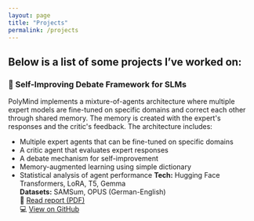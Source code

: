 ```yaml
---
layout: page
title: "Projects"
permalink: /projects
---
```

Below is a list of some projects I’ve worked on:
---

### 🤖 Self-Improving Debate Framework for SLMs
PolyMind implements a mixture-of-agents architecture where multiple expert models are fine-tuned on specific domains and correct each other through shared memory. The memory is created with the expert's responses and the critic's feedback. The architecture includes:
- Multiple expert agents that can be fine-tuned on specific domains
- A critic agent that evaluates expert responses
- A debate mechanism for self-improvement
- Memory-augmented learning using simple dictionary
- Statistical analysis of agent performance
**Tech:** Hugging Face Transformers, LoRA, T5, Gemma  
**Datasets:** SAMSum, OPUS (German-English)  
📄 [Read report (PDF)](/assets/reports/PolyMind.pdf)  
💻 [View on GitHub](https://github.com/rathorevedant99/nlp-polymind)
